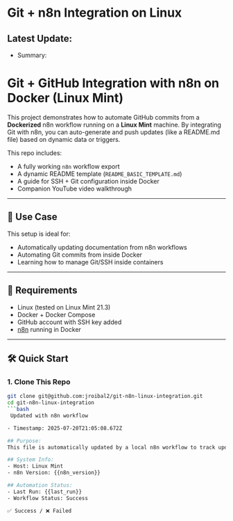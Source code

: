 # Git + n8n Integration on Linux

## Latest Update:

- Summary: 

# Git + GitHub Integration with n8n on Docker (Linux Mint)

This project demonstrates how to automate GitHub commits from a **Dockerized** n8n workflow running on a **Linux Mint** machine. By integrating Git with n8n, you can auto-generate and push updates (like a README.md file) based on dynamic data or triggers.

This repo includes:
- A fully working `n8n` workflow export
- A dynamic README template (`README_BASIC_TEMPLATE.md`)
- A guide for SSH + Git configuration inside Docker
- Companion YouTube video walkthrough

---

## 🚀 Use Case

This setup is ideal for:
- Automatically updating documentation from n8n workflows
- Automating Git commits from inside Docker
- Learning how to manage Git/SSH inside containers

---

## 🧱 Requirements

- Linux (tested on Linux Mint 21.3)
- Docker + Docker Compose
- GitHub account with SSH key added
- [n8n](https://n8n.io) running in Docker

---

## 🛠️ Quick Start

### 1. Clone This Repo

```bash
git clone git@github.com:jroibal2/git-n8n-linux-integration.git
cd git-n8n-linux-integration
```bash
 Updated with n8n workflow

- Timestamp: 2025-07-20T21:05:08.672Z

## Purpose:
This file is automatically updated by a local n8n workflow to track updates made on this project.

## System Info:
- Host: Linux Mint
- n8n Version: {{n8n_version}}

## Automation Status:
- Last Run: {{last_run}}
- Workflow Status: Success

✅ Success / ❌ Failed
